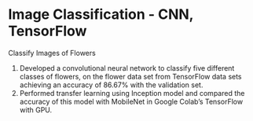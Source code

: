 # Image Classification - CNN, TensorFlow
Classify Images of Flowers 

1. Developed a convolutional neural network to classify five different classes of flowers, on the flower data set from TensorFlow data sets achieving an accuracy of 86.67% with the validation set. 
2. Performed transfer learning using Inception model and compared the accuracy of this model with MobileNet in Google Colab’s TensorFlow with GPU. 
